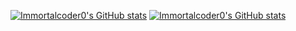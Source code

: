 
[![Immortalcoder0's GitHub stats](https://github-readme-stats.vercel.app/api?username=Immortalcoder0&theme=react#gh-dark-mode-only)](https://github.com/Immortalcoder0/github-readme-stats#gh-dark-mode-only)
[![Immortalcoder0's GitHub stats](https://github-readme-stats.vercel.app/api?username=Immortalcoder0&theme=default#gh-light-mode-only)](https://github.com/Immortalcoder0/github-readme-stats#gh-light-mode-only)

